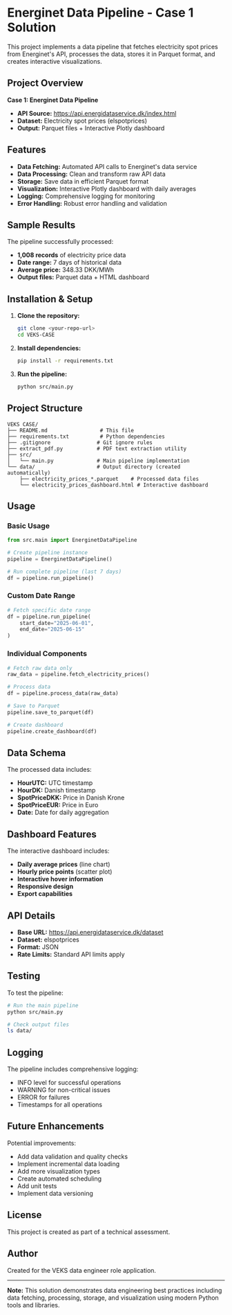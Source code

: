 # Energinet Data Pipeline - Case 1 Solution

This project implements a data pipeline that fetches electricity spot prices from Energinet's API, processes the data, stores it in Parquet format, and creates interactive visualizations.

## Project Overview

**Case 1: Energinet Data Pipeline**
- **API Source:** https://api.energidataservice.dk/index.html
- **Dataset:** Electricity spot prices (elspotprices)
- **Output:** Parquet files + Interactive Plotly dashboard

## Features

- **Data Fetching:** Automated API calls to Energinet's data service
- **Data Processing:** Clean and transform raw API data
- **Storage:** Save data in efficient Parquet format
- **Visualization:** Interactive Plotly dashboard with daily averages
- **Logging:** Comprehensive logging for monitoring
- **Error Handling:** Robust error handling and validation

## Sample Results

The pipeline successfully processed:
- **1,008 records** of electricity price data
- **Date range:** 7 days of historical data
- **Average price:** 348.33 DKK/MWh
- **Output files:** Parquet data + HTML dashboard

## Installation & Setup

1. **Clone the repository:**
   ```bash
   git clone <your-repo-url>
   cd VEKS-CASE
   ```

2. **Install dependencies:**
   ```bash
   pip install -r requirements.txt
   ```

3. **Run the pipeline:**
   ```bash
   python src/main.py
   ```

## Project Structure

```
VEKS CASE/
├── README.md                 # This file
├── requirements.txt          # Python dependencies
├── .gitignore               # Git ignore rules
├── extract_pdf.py           # PDF text extraction utility
├── src/
│   └── main.py              # Main pipeline implementation
└── data/                    # Output directory (created automatically)
    ├── electricity_prices_*.parquet    # Processed data files
    └── electricity_prices_dashboard.html # Interactive dashboard
```

## Usage

### Basic Usage
```python
from src.main import EnerginetDataPipeline

# Create pipeline instance
pipeline = EnerginetDataPipeline()

# Run complete pipeline (last 7 days)
df = pipeline.run_pipeline()
```

### Custom Date Range
```python
# Fetch specific date range
df = pipeline.run_pipeline(
    start_date="2025-06-01",
    end_date="2025-06-15"
)
```

### Individual Components
```python
# Fetch raw data only
raw_data = pipeline.fetch_electricity_prices()

# Process data
df = pipeline.process_data(raw_data)

# Save to Parquet
pipeline.save_to_parquet(df)

# Create dashboard
pipeline.create_dashboard(df)
```

## Data Schema

The processed data includes:
- **HourUTC:** UTC timestamp
- **HourDK:** Danish timestamp
- **SpotPriceDKK:** Price in Danish Krone
- **SpotPriceEUR:** Price in Euro
- **Date:** Date for daily aggregation

## Dashboard Features

The interactive dashboard includes:
- **Daily average prices** (line chart)
- **Hourly price points** (scatter plot)
- **Interactive hover information**
- **Responsive design**
- **Export capabilities**

## API Details

- **Base URL:** https://api.energidataservice.dk/dataset
- **Dataset:** elspotprices
- **Format:** JSON
- **Rate Limits:** Standard API limits apply

## Testing

To test the pipeline:
```bash
# Run the main pipeline
python src/main.py

# Check output files
ls data/
```

## Logging

The pipeline includes comprehensive logging:
- INFO level for successful operations
- WARNING for non-critical issues
- ERROR for failures
- Timestamps for all operations

## Future Enhancements

Potential improvements:
- Add data validation and quality checks
- Implement incremental data loading
- Add more visualization types
- Create automated scheduling
- Add unit tests
- Implement data versioning

## License

This project is created as part of a technical assessment.

## Author

Created for the VEKS data engineer role application.

---

**Note:** This solution demonstrates data engineering best practices including data fetching, processing, storage, and visualization using modern Python tools and libraries. 